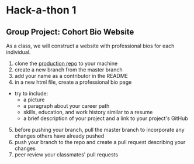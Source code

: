 # Hack-a-thon 1

## Group Project: Cohort Bio Website
As a class, we will construct a website with professional bios for each individual.

1. clone the [production repo]() to your machine
2. create a new branch from the master branch
3. add your name as a contributor in the README
4. in a new html file, create a professional bio page
  - try to include:
    - a picture
    - a paragraph about your career path
    - skills, education, and work history similar to a resume
    - a brief description of your project and a link to your project's GitHub
5. before pushing your branch, pull the master branch to incorporate any changes others have already pushed
6. push your branch to the repo and create a pull request describing your changes
7. peer review your classmates' pull requests
